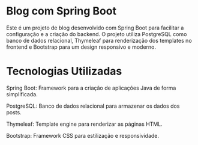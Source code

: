 <h1>Blog com Spring Boot</h1>

<p>Este é um projeto de blog desenvolvido com Spring Boot para facilitar a configuração e a criação do backend. O projeto utiliza PostgreSQL como banco de dados relacional, Thymeleaf para renderização dos templates no frontend e Bootstrap para um design responsivo e moderno.</p>

<h1>Tecnologias Utilizadas</h1>

<p>Spring Boot: Framework para a criação de aplicações Java de forma simplificada.</p>

<p>PostgreSQL: Banco de dados relacional para armazenar os dados dos posts.</p>

<p>Thymeleaf: Template engine para renderizar as páginas HTML.</p>

<p>Bootstrap: Framework CSS para estilização e responsividade.</p>
